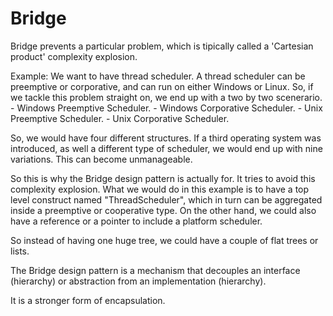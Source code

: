 # Bridge
Bridge prevents a particular problem, which is tipically called a 'Cartesian product' complexity explosion.

Example: We want to have thread scheduler. A thread scheduler can be preemptive or corporative, and can run on either Windows or Linux. So, if we tackle this problem straight on, we end up with a two by two scenerario.
    - Windows Preemptive Scheduler.
    - Windows Corporative Scheduler.
    - Unix Preemptive Scheduler.
    - Unix Corporative Scheduler.

So, we would have four different structures. If a third operating system was introduced, as well a different type of scheduler, we would end up with nine variations. This can become unmanageable.

So this is why the Bridge design pattern is actually for. It tries to avoid this complexity explosion.
What we would do in this example is to have a top level construct named "ThreadScheduler", which in turn can be aggregated inside a preemptive or cooperative type. On the other hand, we could also have a reference or a pointer to include a platform scheduler.

So instead of having one huge tree, we could have a couple of flat trees or lists.

The Bridge design pattern is a mechanism that decouples an interface (hierarchy) or abstraction from an implementation (hierarchy).

It is a stronger form of encapsulation.
